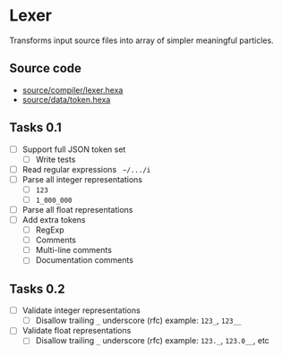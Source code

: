# Lexer

Transforms input source files into array of simpler meaningful particles.

## Source code

- [source/compiler/lexer.hexa](../source/compiler/lexer.hexa)
- [source/data/token.hexa](../source/data/token.hexa)

## Tasks 0.1

- [ ] Support full JSON token set
  - [ ] Write tests
- [ ] Read regular expressions ` ~/.../i`
- [ ] Parse all integer representations
  - [ ] `123`
  - [ ] `1_000_000`
- [ ] Parse all float representations
- [ ] Add extra tokens
  - [ ] RegExp
  - [ ] Comments
  - [ ] Multi-line comments
  - [ ] Documentation comments

## Tasks 0.2

- [ ] Validate integer representations
	- [ ] Disallow trailing `_` underscore (rfc) example: `123_`, `123__`
- [ ] Validate float representations
	- [ ] Disallow trailing `_` underscore (rfc) example: `123._`, `123.0__`, etc
